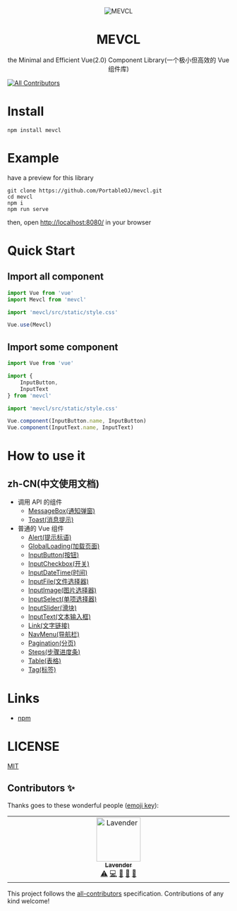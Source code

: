 <div align="center">
   <img src="https://github.com/ZJGSU-TTCM/mevcl/blob/master/public/favicon.png?raw=true" alt="MEVCL"/>
   <br>
   <h1>MEVCL</h1>
   <p>the Minimal and Efficient Vue(2.0) Component Library(一个极小但高效的 Vue 组件库)</p>
</div>

<!-- ALL-CONTRIBUTORS-BADGE:START - Do not remove or modify this section -->
[![All Contributors](https://img.shields.io/badge/all_contributors-1-orange.svg?style=flat-square)](#contributors-)
<!-- ALL-CONTRIBUTORS-BADGE:END -->

# Install

```shell
npm install mevcl
```

# Example

have a preview for this library

```shell
git clone https://github.com/PortableOJ/mevcl.git
cd mevcl
npm i
npm run serve
```

then, open [http://localhost:8080/](http://localhost:8080/) in your browser

# Quick Start

## Import all component

```js
import Vue from 'vue'
import Mevcl from 'mevcl'

import 'mevcl/src/static/style.css'

Vue.use(Mevcl)
```

## Import some component

```js
import Vue from 'vue'

import {
    InputButton,
    InputText
} from 'mevcl'

import 'mevcl/src/static/style.css'

Vue.component(InputButton.name, InputButton)
Vue.component(InputText.name, InputText)
```

# How to use it

## zh-CN(中文使用文档)
 - 调用 API 的组件
   - [MessageBox(通知弹窗)](docs/zh-cn/example/components/MessageBox.md)
   - [Toast(消息提示)](docs/zh-cn/example/components/Toast.md)
 - 普通的 Vue 组件
   - [Alert(提示标语)](docs/zh-cn/example/components/Alert.md)
   - [GlobalLoading(加载页面)](docs/zh-cn/example/components/GlobalLoading.md)
   - [InputButton(按钮)](docs/zh-cn/example/components/InputButton.md)
   - [InputCheckbox(开关)](docs/zh-cn/example/components/InputCheckbox.md)
   - [InputDateTime(时间)](docs/zh-cn/example/components/InputDateTime.md)
   - [InputFile(文件选择器)](docs/zh-cn/example/components/InputFile.md)
   - [InputImage(图片选择器)](docs/zh-cn/example/components/InputImage.md)
   - [InputSelect(单项选择器)](docs/zh-cn/example/components/InputSelect.md)
   - [InputSlider(滑块)](docs/zh-cn/example/components/InputSlider.md)
   - [InputText(文本输入框)](docs/zh-cn/example/components/InputText.md)
   - [Link(文字链接)](docs/zh-cn/example/components/Link.md)
   - [NavMenu(导航栏)](docs/zh-cn/example/components/NavMenu.md)
   - [Pagination(分页)](docs/zh-cn/example/components/Pagination.md)
   - [Steps(步骤进度条)](docs/zh-cn/example/components/Steps.md)
   - [Table(表格)](docs/zh-cn/example/components/Table.md)
   - [Tag(标签)](docs/zh-cn/example/components/Tag.md)

# Links

 - [npm](https://www.npmjs.com/package/mevcl)

# LICENSE

[MIT](https://github.com/ZJGSU-TTCM/mevcl/blob/master/LICENSE)

## Contributors ✨

Thanks goes to these wonderful people ([emoji key](https://allcontributors.org/docs/en/emoji-key)):

<!-- ALL-CONTRIBUTORS-LIST:START - Do not remove or modify this section -->
<!-- prettier-ignore-start -->
<!-- markdownlint-disable -->
<table>
  <tbody>
    <tr>
      <td align="center" valign="top" width="14.28%"><a href="http://hukeqing.github.io"><img src="https://avatars.githubusercontent.com/u/47495915?v=4?s=100" width="100px;" alt="Lavender"/><br /><sub><b>Lavender</b></sub></a><br /><a href="https://github.com/PortableOJ/mevcl/commits?author=Hukeqing" title="Tests">⚠️</a> <a href="https://github.com/PortableOJ/mevcl/commits?author=Hukeqing" title="Code">💻</a> <a href="#ideas-Hukeqing" title="Ideas, Planning, & Feedback">🤔</a> <a href="#maintenance-Hukeqing" title="Maintenance">🚧</a> <a href="https://github.com/PortableOJ/mevcl/pulls?q=is%3Apr+reviewed-by%3AHukeqing" title="Reviewed Pull Requests">👀</a></td>
    </tr>
  </tbody>
</table>

<!-- markdownlint-restore -->
<!-- prettier-ignore-end -->

<!-- ALL-CONTRIBUTORS-LIST:END -->

This project follows the [all-contributors](https://github.com/all-contributors/all-contributors) specification. Contributions of any kind welcome!
